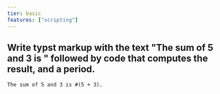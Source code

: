 ```yaml
---
tier: basic
features: ["scripting"]
---
```

Write typst markup with the text "The sum of 5 and 3 is " followed by code that computes the result, and a period.
---
```typst
The sum of 5 and 3 is #(5 + 3).
```